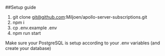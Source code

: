 ##Setup guide

1. git clone git@github.com:Miljoen/apollo-server-subscriptions.git
2. npm i
3. cp .env.example .env
4. npm run start

Make sure your PostgreSQL is setup according to your .env variables (and create your database)
